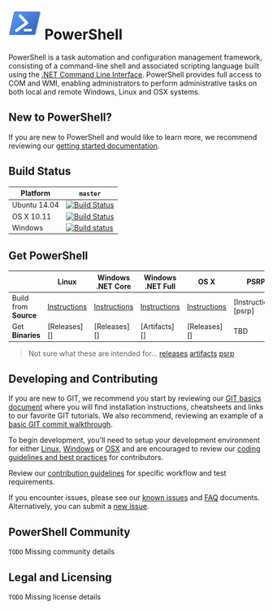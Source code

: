 ![PowerShell Logo](assets/Powershell_64.png) PowerShell
========================

PowerShell is a task automation and configuration management framework,
consisting of a command-line shell and associated scripting language built using the [.NET Command Line Interface](https://github.com/dotnet/cli).
PowerShell provides full access to COM and WMI, enabling administrators to perform administrative tasks on both local and remote Windows, Linux and OSX systems.

## New to PowerShell?
If you are new to PowerShell and would like to learn more, 
we recommend reviewing our [getting started documentation](https://msdn.microsoft.com/en-us/powershell/scripting/getting-started/getting-started-with-windows-powershell).

Build Status
------------

| Platform     | `master` |
|--------------|----------|
| Ubuntu 14.04 | [![Build Status](https://travis-ci.com/PowerShell/PowerShell.svg?token=31YifM4jfyVpBmEGitCm&branch=master)](https://travis-ci.com/PowerShell/PowerShell) |
| OS X 10.11   | [![Build Status](https://travis-ci.com/PowerShell/PowerShell.svg?token=31YifM4jfyVpBmEGitCm&branch=master)](https://travis-ci.com/PowerShell/PowerShell) |
| Windows      | [![Build status](https://ci.appveyor.com/api/projects/status/jtefab3hpngtyesp/branch/master?svg=true)](https://ci.appveyor.com/project/PowerShell/powershell/branch/master) |

Get PowerShell
--------------

|                       | Linux | Windows .NET Core | Windows .NET Full | OS X | PSRP |
|-----------------------|-------|-------------------|-------------------|------|------|
| Build from **Source** | [Instructions](docs/building/linux.md) | [Instructions](docs/building/windows-core.md) | [Instructions](docs/building/windows-full.md) | [Instructions](docs/building/osx.md) | [Instructions][psrp] |
| Get **Binaries**      | [Releases][] | [Releases][] | [Artifacts][] | [Releases][] | TBD |


> Not sure what these are intended for...
[releases](https://github.com/PowerShell/PowerShell/releases)
[artifacts](https://ci.appveyor.com/project/PowerShell/powershell/build/artifacts)
[psrp](https://github.com/PowerShell/psl-omi-provider)


Developing and Contributing
--------------------------
If you are new to GIT, we recommend you start by reviewing our [GIT basics document](docs/git/basics.md) where you will find installation instructions, cheatsheets and links to our favorite GIT tutorials.
We also recommend, reviewing an example of a [basic GIT commit walkthrough](docs/git/committing.md).

To begin development, you'll need to setup your development environment for either [Linux](docs/building/linux.md), [Windows](docs/building/windows.md) or [OSX]() and are encouraged to review our [coding guidelines and best practices](docs/coding-guidelines/coding.md) for contributors.

Review our [contribution guidelines](.github/CONTRIBUTING.md) for specific workflow and test requirements.

If you encounter issues, please see our [known issues](docs/KNOWNISSUES.md) and [FAQ](docs/FAQ.md) documents. Alternatively, you can submit a [new issue](https://github.com/PowerShell/PowerShell/issues/new).  

PowerShell Community
--------------------
`TODO` Missing community details

Legal and Licensing
-------------------
`TODO` Missing license details
